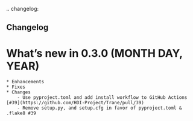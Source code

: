 .. changelog:

Changelog
---------

What’s new in 0.3.0 (MONTH DAY, YEAR)
=====================================

    * Enhancements
    * Fixes
    * Changes
        - Use pyproject.toml and add install workflow to GitHub Actions [#39](https://github.com/HDI-Project/Trane/pull/39)
        - Remove setup.py, and setup.cfg in favor of pyproject.toml & .flake8 #39
